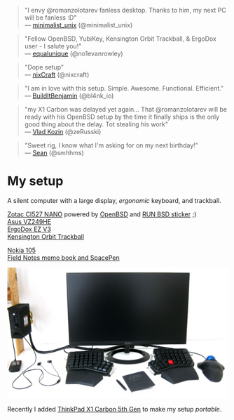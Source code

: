 > "I envy @romanzolotarev fanless desktop. Thanks to him, my next
PC will be fanless :D"<br>&mdash;
[minimalist_unix](https://mobile.twitter.com/minimalist_unix/status/996764784090648577 "16 May 2018")
(@minimalist_unix)

> "Fellow OpenBSD, YubiKey, Kensington Orbit Trackball, & ErgoDox
user - I salute you!"<br>&mdash;
[equalunique](https://mobile.twitter.com/no1evanrowley/status/992498136118677505 "4 May 2018")
(@no1evanrowley)

> "Dope setup"<br>&mdash;
[nixCraft](https://mobile.twitter.com/nixcraft/status/991738751666794497 "2 May 2018")
(@nixcraft)

> "I am in love with this setup. Simple. Awesome. Functional.
Efficient."<br>&mdash;
[BuildItBenjamin](https://mobile.twitter.com/bl4nk_io/status/989840013650288640 "27 Apr 2018")
(@bl4nk_io)

> "my X1 Carbon was delayed yet again... That @romanzolotarev will
be ready with his OpenBSD setup by the time it finally ships is the
only good thing about the delay. Tot stealing his work"<br>&mdash;
[Vlad Kozin](https://mobile.twitter.com/zeRusski/status/930362868440162304 "14 Nov 2017")
(@zeRusski)

> "Sweet rig, I know what I'm asking for on my next birthday!"<br>&mdash;
[Sean](https://mobile.twitter.com/smhhms/status/909899624948920320 "18 Sep 2017")
(@smhhms)

# My setup

A silent computer with a large display, _ergonomic_ keyboard, and
trackball.

[Zotac CI527 NANO](/zotac-ci527.html) 
powered by [OpenBSD](/openbsd/) and [RUN BSD sticker](/runbsd.html) ;)<br>
[Asus VZ249HE](/asus-vz249he.html)<br>
[ErgoDox EZ V3](/ergodox.html)<br>
[Kensington Orbit Trackball](/kensington-orbit.html)

[Nokia 105](/nokia-105.html)<br>
[Field Notes memo book and SpacePen](/fieldnotes-spacepen.html)

![My desktop](/setup.jpeg "2017")

Recently I added [ThinkPad X1 Carbon 5th Gen](/lenovo-thinkpad-x1c5.html)
to make my setup _portable_.
